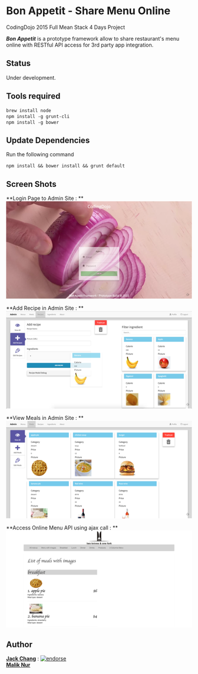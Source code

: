 # Bon Appetit - Share Menu Online
CodingDojo 2015 Full Mean Stack 4 Days Project  

**_Bon Appetit_** is a prototype framework allow to share restaurant's menu online with RESTful API access for 3rd party app integration.

## Status
Under development.

## Tools required
```
brew install node
npm install -g grunt-cli
npm install -g bower
```

## Update Dependencies
Run the following command
```
npm install && bower install && grunt default
```

## Screen Shots
**Login Page to Admin Site : **
![Login Window](/screenshots/loginpage.png?raw=true)

**Add Recipe in Admin Site : **
![Add Recipe](/screenshots/add_recipe.png?raw=true)

**View Meals in Admin Site : **
![View Meals](/screenshots/meals.png?raw=true)

**Access Online Menu API using ajax call : **
![Thirdparty Access API](/screenshots/thirdpartydemo.png?raw=true)

## Author
**[Jack Chang]** : [![endorse](https://api.coderwall.com/wei0831/endorsecount.png)](https://coderwall.com/wei0831)  
**[Malik Nur]**

[Jack Chang]: https://about.me/wei0831
[Malik Nur]: https://www.linkedin.com/pub/malik-nur/b7/25a/2a8

